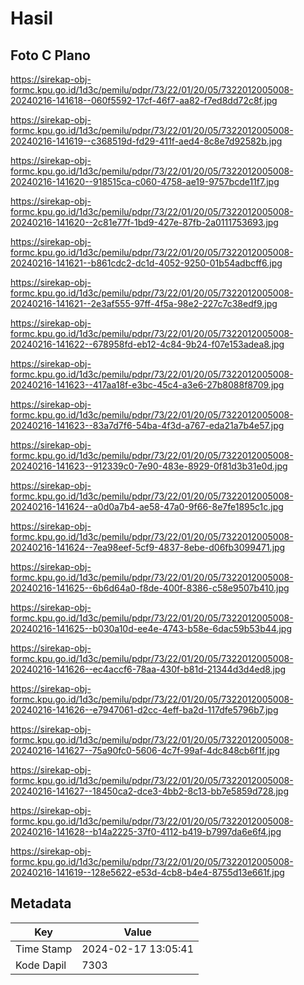 # Hasil

## Foto C Plano

https://sirekap-obj-formc.kpu.go.id/1d3c/pemilu/pdpr/73/22/01/20/05/7322012005008-20240216-141618--060f5592-17cf-46f7-aa82-f7ed8dd72c8f.jpg

https://sirekap-obj-formc.kpu.go.id/1d3c/pemilu/pdpr/73/22/01/20/05/7322012005008-20240216-141619--c368519d-fd29-411f-aed4-8c8e7d92582b.jpg

https://sirekap-obj-formc.kpu.go.id/1d3c/pemilu/pdpr/73/22/01/20/05/7322012005008-20240216-141620--918515ca-c060-4758-ae19-9757bcde11f7.jpg

https://sirekap-obj-formc.kpu.go.id/1d3c/pemilu/pdpr/73/22/01/20/05/7322012005008-20240216-141620--2c81e77f-1bd9-427e-87fb-2a0111753693.jpg

https://sirekap-obj-formc.kpu.go.id/1d3c/pemilu/pdpr/73/22/01/20/05/7322012005008-20240216-141621--b861cdc2-dc1d-4052-9250-01b54adbcff6.jpg

https://sirekap-obj-formc.kpu.go.id/1d3c/pemilu/pdpr/73/22/01/20/05/7322012005008-20240216-141621--2e3af555-97ff-4f5a-98e2-227c7c38edf9.jpg

https://sirekap-obj-formc.kpu.go.id/1d3c/pemilu/pdpr/73/22/01/20/05/7322012005008-20240216-141622--678958fd-eb12-4c84-9b24-f07e153adea8.jpg

https://sirekap-obj-formc.kpu.go.id/1d3c/pemilu/pdpr/73/22/01/20/05/7322012005008-20240216-141623--417aa18f-e3bc-45c4-a3e6-27b8088f8709.jpg

https://sirekap-obj-formc.kpu.go.id/1d3c/pemilu/pdpr/73/22/01/20/05/7322012005008-20240216-141623--83a7d7f6-54ba-4f3d-a767-eda21a7b4e57.jpg

https://sirekap-obj-formc.kpu.go.id/1d3c/pemilu/pdpr/73/22/01/20/05/7322012005008-20240216-141623--912339c0-7e90-483e-8929-0f81d3b31e0d.jpg

https://sirekap-obj-formc.kpu.go.id/1d3c/pemilu/pdpr/73/22/01/20/05/7322012005008-20240216-141624--a0d0a7b4-ae58-47a0-9f66-8e7fe1895c1c.jpg

https://sirekap-obj-formc.kpu.go.id/1d3c/pemilu/pdpr/73/22/01/20/05/7322012005008-20240216-141624--7ea98eef-5cf9-4837-8ebe-d06fb3099471.jpg

https://sirekap-obj-formc.kpu.go.id/1d3c/pemilu/pdpr/73/22/01/20/05/7322012005008-20240216-141625--6b6d64a0-f8de-400f-8386-c58e9507b410.jpg

https://sirekap-obj-formc.kpu.go.id/1d3c/pemilu/pdpr/73/22/01/20/05/7322012005008-20240216-141625--b030a10d-ee4e-4743-b58e-6dac59b53b44.jpg

https://sirekap-obj-formc.kpu.go.id/1d3c/pemilu/pdpr/73/22/01/20/05/7322012005008-20240216-141626--ec4accf6-78aa-430f-b81d-21344d3d4ed8.jpg

https://sirekap-obj-formc.kpu.go.id/1d3c/pemilu/pdpr/73/22/01/20/05/7322012005008-20240216-141626--e7947061-d2cc-4eff-ba2d-117dfe5796b7.jpg

https://sirekap-obj-formc.kpu.go.id/1d3c/pemilu/pdpr/73/22/01/20/05/7322012005008-20240216-141627--75a90fc0-5606-4c7f-99af-4dc848cb6f1f.jpg

https://sirekap-obj-formc.kpu.go.id/1d3c/pemilu/pdpr/73/22/01/20/05/7322012005008-20240216-141627--18450ca2-dce3-4bb2-8c13-bb7e5859d728.jpg

https://sirekap-obj-formc.kpu.go.id/1d3c/pemilu/pdpr/73/22/01/20/05/7322012005008-20240216-141628--b14a2225-37f0-4112-b419-b7997da6e6f4.jpg

https://sirekap-obj-formc.kpu.go.id/1d3c/pemilu/pdpr/73/22/01/20/05/7322012005008-20240216-141619--128e5622-e53d-4cb8-b4e4-8755d13e661f.jpg


## Metadata

| Key        | Value               |
| ---------- | ------------------- |
| Time Stamp | 2024-02-17 13:05:41 |
| Kode Dapil | 7303                |



